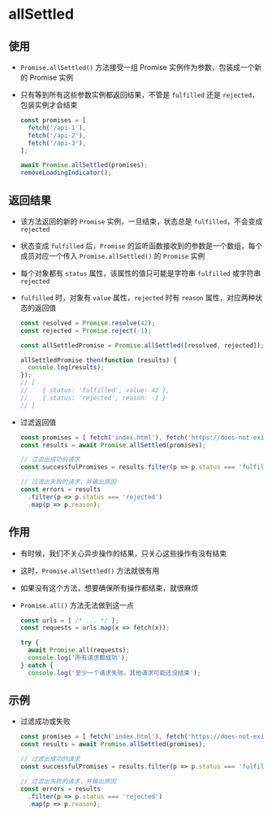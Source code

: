 # allSettled

## 使用

+ `Promise.allSettled()` 方法接受一组 Promise 实例作为参数，包装成一个新的 Promise 实例

+ 只有等到所有这些参数实例都返回结果，不管是 `fulfilled` 还是 `rejected`，包装实例才会结束

  ```js
  const promises = [
    fetch('/api-1'),
    fetch('/api-2'),
    fetch('/api-3'),
  ];

  await Promise.allSettled(promises);
  removeLoadingIndicator();
  ```

## 返回结果

+ 该方法返回的新的 `Promise` 实例，一旦结束，状态总是 `fulfilled`，不会变成 `rejected`

+ 状态变成 `fulfilled` 后，`Promise` 的监听函数接收到的参数是一个数组，每个成员对应一个传入 `Promise.allSettled()` 的 `Promise` 实例

+ 每个对象都有 `status` 属性，该属性的值只可能是字符串 `fulfilled` 或字符串 `rejected`

+ `fulfilled` 时，对象有 `value` 属性，`rejected` 时有 `reason` 属性，对应两种状态的返回值

  ```js
  const resolved = Promise.resolve(42);
  const rejected = Promise.reject(-1);

  const allSettledPromise = Promise.allSettled([resolved, rejected]);

  allSettledPromise.then(function (results) {
    console.log(results);
  });
  // [
  //    { status: 'fulfilled', value: 42 },
  //    { status: 'rejected', reason: -1 }
  // ]
  ```

+ 过滤返回值

  ```js
  const promises = [ fetch('index.html'), fetch('https://does-not-exist/') ];
  const results = await Promise.allSettled(promises);

  // 过滤出成功的请求
  const successfulPromises = results.filter(p => p.status === 'fulfilled');

  // 过滤出失败的请求，并输出原因
  const errors = results
    .filter(p => p.status === 'rejected')
    .map(p => p.reason);
  ```

## 作用

+ 有时候，我们不关心异步操作的结果，只关心这些操作有没有结束

+ 这时，`Promise.allSettled()` 方法就很有用

+ 如果没有这个方法，想要确保所有操作都结束，就很麻烦

+ `Promise.all()` 方法无法做到这一点

  ```js
  const urls = [ /* ... */ ];
  const requests = urls.map(x => fetch(x));

  try {
    await Promise.all(requests);
    console.log('所有请求都成功');
  } catch {
    console.log('至少一个请求失败，其他请求可能还没结束');
  ```

## 示例

+ 过滤成功或失败

  ```js
  const promises = [ fetch('index.html'), fetch('https://does-not-exist/') ];
  const results = await Promise.allSettled(promises);

  // 过滤出成功的请求
  const successfulPromises = results.filter(p => p.status === 'fulfilled');

  // 过滤出失败的请求，并输出原因
  const errors = results
    .filter(p => p.status === 'rejected')
    .map(p => p.reason);
  ```
